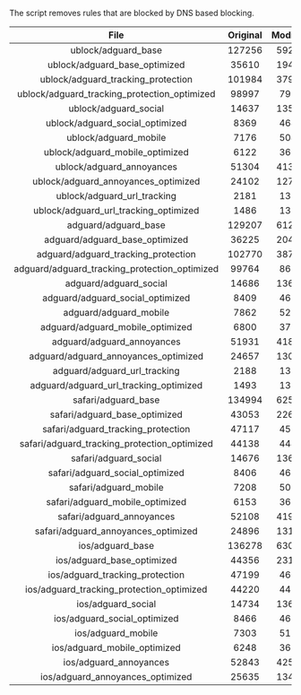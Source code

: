 The script removes rules that are blocked by DNS based blocking.


| File | Original | Modified |
|:----:|:-----:|:-----:|
| ublock/adguard_base | 127256 | 59254 |
| ublock/adguard_base_optimized | 35610 | 19400 |
| ublock/adguard_tracking_protection | 101984 | 37990 |
| ublock/adguard_tracking_protection_optimized | 98997 | 7954 |
| ublock/adguard_social | 14637 | 13583 |
| ublock/adguard_social_optimized | 8369 | 4644 |
| ublock/adguard_mobile | 7176 | 5042 |
| ublock/adguard_mobile_optimized | 6122 | 3605 |
| ublock/adguard_annoyances | 51304 | 41300 |
| ublock/adguard_annoyances_optimized | 24102 | 12754 |
| ublock/adguard_url_tracking | 2181 | 1328 |
| ublock/adguard_url_tracking_optimized | 1486 | 1325 |
| adguard/adguard_base | 129207 | 61275 |
| adguard/adguard_base_optimized | 36225 | 20446 |
| adguard/adguard_tracking_protection | 102770 | 38720 |
| adguard/adguard_tracking_protection_optimized | 99764 | 8671 |
| adguard/adguard_social | 14686 | 13639 |
| adguard/adguard_social_optimized | 8409 | 4688 |
| adguard/adguard_mobile | 7862 | 5222 |
| adguard/adguard_mobile_optimized | 6800 | 3778 |
| adguard/adguard_annoyances | 51931 | 41862 |
| adguard/adguard_annoyances_optimized | 24657 | 13049 |
| adguard/adguard_url_tracking | 2188 | 1335 |
| adguard/adguard_url_tracking_optimized | 1493 | 1332 |
| safari/adguard_base | 134994 | 62517 |
| safari/adguard_base_optimized | 43053 | 22687 |
| safari/adguard_tracking_protection | 47117 | 4592 |
| safari/adguard_tracking_protection_optimized | 44138 | 4448 |
| safari/adguard_social | 14676 | 13623 |
| safari/adguard_social_optimized | 8406 | 4675 |
| safari/adguard_mobile | 7208 | 5078 |
| safari/adguard_mobile_optimized | 6153 | 3635 |
| safari/adguard_annoyances | 52108 | 41962 |
| safari/adguard_annoyances_optimized | 24896 | 13128 |
| ios/adguard_base | 136278 | 63022 |
| ios/adguard_base_optimized | 44356 | 23191 |
| ios/adguard_tracking_protection | 47199 | 4600 |
| ios/adguard_tracking_protection_optimized | 44220 | 4456 |
| ios/adguard_social | 14734 | 13655 |
| ios/adguard_social_optimized | 8466 | 4689 |
| ios/adguard_mobile | 7303 | 5122 |
| ios/adguard_mobile_optimized | 6248 | 3676 |
| ios/adguard_annoyances | 52843 | 42590 |
| ios/adguard_annoyances_optimized | 25635 | 13440 |